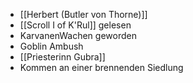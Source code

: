 - [[Herbert (Butler von Thorne)]] 
- [[Scroll I of K'Rul]] gelesen
- KarvanenWachen geworden
- Goblin Ambush
- [[Priesterinn Gubra]]
- Kommen an einer brennenden Siedlung